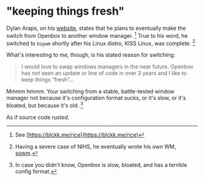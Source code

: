 # "keeping things fresh"

Dylan Araps, on his [website](blckk.me), states that he plans to eventually
make the switch from Openbox to another window manager. [^1] True to his
word, he switched to `bspwm` shortly after his Linux distro, KISS Linux, was
complete. [^2]

What's interesting to me, though, is his stated reason for switching:

> I would love to swap windows managers in the near future. Openbox
> has not seen an update or line of code in over 3 years and I
> like to keep things “fresh”...

Mmmm hmmm. Your switching from a stable, battle-tested window manager
not because it's configuration format sucks, or it's slow, or it's
bloated, but because it's old. [^3]

As if source code *rusted*.

[^1]: See [https://blckk.me/rice](https://blckk.me/rice)
[^2]: Having a severe case of NIHS, he eventually wrote his own WM, [sowm](https://github.com/dylanaraps/sowm).
[^3]: In case you didn't know, Openbox is slow, bloated, and has a terrible config format.
